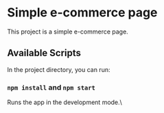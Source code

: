 # Simple e-commerce page

This project is a simple e-commerce page.

## Available Scripts

In the project directory, you can run:

### `npm install` and `npm start`

Runs the app in the development mode.\
